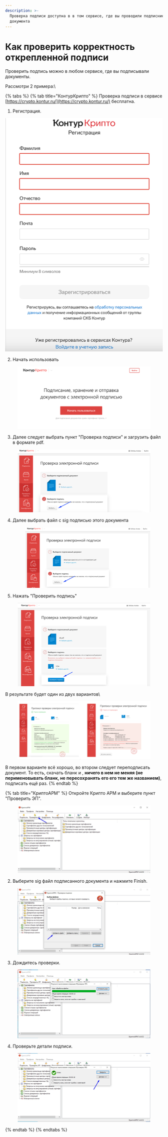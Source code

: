 ```yaml
---
description: >-
  Проверка подписи доступна в в том сервисе, где вы проводили подписние
  документа
---
```


# Как проверить корректность открепленной подписи



Проверить подпись можно в любом сервисе, где вы подписывали документы.

Рассмотри  2 примера:\


{% tabs %}
{% tab title="КонтурКрипто" %}
Проверка подписи в сервисе [https://crypto.kontur.ru/](https://crypto.kontur.ru/) бесплатна.

1. Регистрация.&#x20;

![](<../../.gitbook/assets/image (3).png>)



2. Начать использовать

<figure><img src="../../.gitbook/assets/image (2) (1).png" alt=""><figcaption></figcaption></figure>

3. Далее следует выбрать пункт "Проверка подписи" и загрузить файл в формате pdf.

&#x20;

<figure><img src="../../.gitbook/assets/image (1) (2).png" alt=""><figcaption></figcaption></figure>

4.  Далее выбрать файл с sig подписью этого документа&#x20;

    <figure><img src="../../.gitbook/assets/image (6).png" alt=""><figcaption></figcaption></figure>
5. Нажать "Проверить подпись"

<figure><img src="../../.gitbook/assets/image (7).png" alt=""><figcaption></figcaption></figure>

В результате будет один из двух вариантов\


<figure><img src="../../.gitbook/assets/image (4) (3).png" alt=""><figcaption></figcaption></figure>

В первом варианте  всё хорошо, во втором следует переподписать документ. То есть, скачать бланк и ,  **ничего в нем не меняя (не перименовывать бланк, не пересохранять его его тем же названием)**, подписать ещё раз.
{% endtab %}

{% tab title="КриптоАРМ" %}
Откройте Крипто АРМ и выберите пункт "Проверить ЭП".&#x20;

<figure><img src="../../.gitbook/assets/telegram-cloud-photo-size-2-5314646086473859684-w.jpg" alt=""><figcaption></figcaption></figure>

2. Выберите sig файл подписанного документа и нажмите Finish.

<figure><img src="../../.gitbook/assets/telegram-cloud-photo-size-2-5314646086473859893-w.jpg" alt=""><figcaption></figcaption></figure>

3. Дождитесь проверки.

<figure><img src="../../.gitbook/assets/telegram-cloud-photo-size-2-5314646086473859898-w.jpg" alt=""><figcaption></figcaption></figure>

4. Проверьте детали подписи.

<figure><img src="../../.gitbook/assets/telegram-cloud-photo-size-2-5314646086473859899-w.jpg" alt=""><figcaption></figcaption></figure>
{% endtab %}
{% endtabs %}





